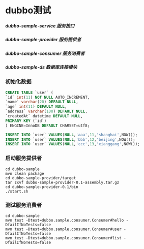 # dubbo测试

##### dubbo-sample-service          服务接口
##### dubbo-sample-provider         服务提供者
##### dubbo-sample-consumer         服务消费者
##### dubbo-sample-ds               数据库连接模块

### 初始化数据
```sql
CREATE TABLE `user` (
`id` int(11) NOT NULL AUTO_INCREMENT,
`name` varchar(20) DEFAULT NULL,
`age` int(11) DEFAULT NULL,
`address` varchar(100) DEFAULT NULL,
`createdAt` datetime DEFAULT NULL,
PRIMARY KEY (`id`)
) ENGINE=InnoDB DEFAULT CHARSET=utf8;

INSERT INTO `user` VALUES(NULL,'aaa',11,'shanghai',NOW());
INSERT INTO `user` VALUES(NULL,'bbb',12,'beijing',NOW());
INSERT INTO `user` VALUES(NULL,'ccc',13,'xianggang',NOW());
```
	
### 启动服务提供者
```
cd dubbo-sample
mvn clean package
cd dubbo-sample-provider/target
tar zxvf dubbo-sample-provider-0.1-assembly.tar.gz
cd dubbo-sample-provider-0.1/bin
./start.sh
```
	
### 测试服务消费者
```
cd dubbo-sample
mvn test -Dtest=dubbo.sample.consumer.Consumer#hello -DfailIfNoTests=false
mvn test -Dtest=dubbo.sample.consumer.Consumer#user -DfailIfNoTests=false
mvn test -Dtest=dubbo.sample.consumer.Consumer#list -DfailIfNoTests=false
```